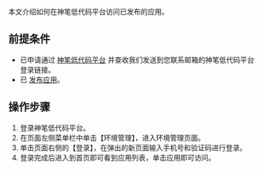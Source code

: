 本文介绍如何在神笔低代码平台访问已发布的应用。




## 前提条件


- 已申请通过 [神笔低代码平台]() 并查收我们发送到您联系邮箱的神笔低代码平台登录链接。
- 已 [发布应用](https://cloud.tencent.com/document/product/1365/51319)。


## 操作步骤


1. 登录神笔低代码平台。
2. 在页面左侧菜单栏中单击【环境管理】，进入环境管理页面。
3. 单击页面右侧的【登录】，在弹出的新页面输入手机号和验证码进行登录。
4. 登录完成后进入到首页即可看到应用列表，单击应用即可访问。
